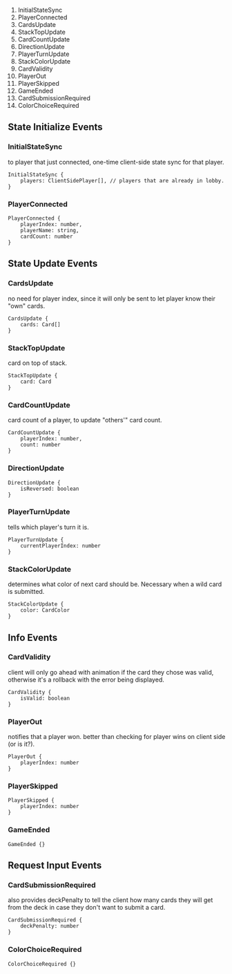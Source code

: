 1. InitialStateSync
2. PlayerConnected
3. CardsUpdate
4. StackTopUpdate
5. CardCountUpdate
6. DirectionUpdate
7. PlayerTurnUpdate
8. StackColorUpdate
9. CardValidity
10. PlayerOut
11. PlayerSkipped
12. GameEnded
13. CardSubmissionRequired
14. ColorChoiceRequired

## State Initialize Events

### InitialStateSync
to player that just connected, one-time client-side state sync for that player.
```
InitialStateSync {
	players: ClientSidePlayer[], // players that are already in lobby.
}
```

### PlayerConnected
```
PlayerConnected {
	playerIndex: number,
	playerName: string,
	cardCount: number
}
```
## State Update Events
### CardsUpdate
no need for player index, since it will only be sent to let player know their "own" cards.
```
CardsUpdate {
	cards: Card[]
}
```

### StackTopUpdate
card on top of stack.
```
StackTopUpdate {
	card: Card
}
```

### CardCountUpdate
card count of a player, to update "others'" card count.
```
CardCountUpdate {
	playerIndex: number,
	count: number
}
```

### DirectionUpdate
```
DirectionUpdate {
	isReversed: boolean
}
```

### PlayerTurnUpdate
tells which player's turn it is.
```
PlayerTurnUpdate {
	currentPlayerIndex: number
}
```

### StackColorUpdate
determines what color of next card should be. Necessary when a wild card is submitted.
```
StackColorUpdate {
	color: CardColor
}
```


## Info Events
### CardValidity
client will only go ahead with animation if the card they chose was valid, otherwise it's a rollback with the error being displayed.
```
CardValidity {
	isValid: boolean
}
```

### PlayerOut
notifies that a player won. better than checking for player wins on client side (or is it?).
```
PlayerOut {
	playerIndex: number
}
```

### PlayerSkipped
```
PlayerSkipped {
	playerIndex: number
}
```

### GameEnded
```
GameEnded {}
```


## Request Input Events
### CardSubmissionRequired
also provides deckPenalty to tell the client how many cards they will get from the deck in case they don't want to submit a card.
```
CardSubmissionRequired {
	deckPenalty: number
}
```

### ColorChoiceRequired
```
ColorChoiceRequired {}
```